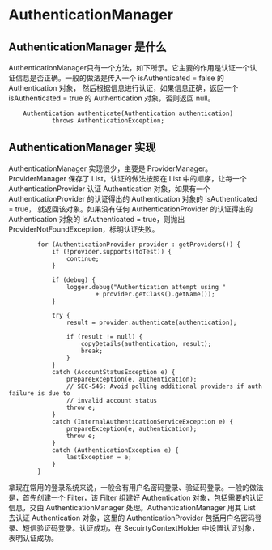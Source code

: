 # AuthenticationManager

## AuthenticationManager 是什么

AuthenticationManager只有一个方法，如下所示。它主要的作用是认证一个认证信息是否正确。一般的做法是传入一个 isAuthenticated = false 的 Authentication 对象， 然后根据信息进行认证，如果信息正确，返回一个 isAuthenticated = true 的 Authentication 对象，否则返回 null。

```
	Authentication authenticate(Authentication authentication)
			throws AuthenticationException;
```
## AuthenticationManager 实现

AuthenticationManager 实现很少，主要是 ProviderManager。ProviderManager 保存了 List<AuthenticationProvider>。认证的做法按照在 List 中的顺序，让每一个 AuthenticationProvider 认证 Authentication 对象，如果有一个 AuthenticationProvider 的认证得出的 Authentication 对象的 isAuthenticated = true， 就返回该对象。如果没有任何 AuthenticationProvider 的认证得出的 Authentication 对象的 isAuthenticated = true，则抛出 ProviderNotFoundException，标明认证失败。
```
		for (AuthenticationProvider provider : getProviders()) {
			if (!provider.supports(toTest)) {
				continue;
			}

			if (debug) {
				logger.debug("Authentication attempt using "
						+ provider.getClass().getName());
			}

			try {
				result = provider.authenticate(authentication);

				if (result != null) {
					copyDetails(authentication, result);
					break;
				}
			}
			catch (AccountStatusException e) {
				prepareException(e, authentication);
				// SEC-546: Avoid polling additional providers if auth failure is due to
				// invalid account status
				throw e;
			}
			catch (InternalAuthenticationServiceException e) {
				prepareException(e, authentication);
				throw e;
			}
			catch (AuthenticationException e) {
				lastException = e;
			}
		}
```

拿现在常用的登录系统来说，一般会有用户名密码登录、验证码登录。一般的做法是，首先创建一个 Filter，该 Filter 组建好 Authentication 对象，包括需要的认证信息，交由 AuthenticationManager 处理。AuthenticationManager 用其 List<AuthenticationProvider> 去认证 Authentication 对象，这里的 AuthenticationProvider 包括用户名密码登录、短信验证码登录。认证成功，在 SecuirtyContextHolder 中设置认证对象，表明认证成功。

